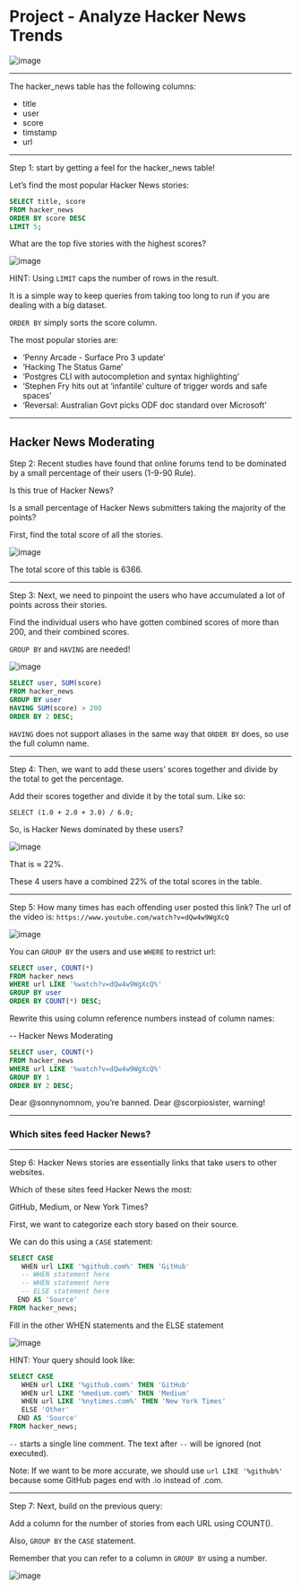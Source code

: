 # Project - Analyze Hacker News Trends

![image](https://user-images.githubusercontent.com/107522496/210805059-a4ba3802-ed5a-49dd-9e2c-6c2958a0ace3.png)


---

The hacker_news table has the following columns:

* title
* user
* score
* timstamp
* url 
---

Step 1: start by getting a feel for the hacker_news table!

Let’s find the most popular Hacker News stories:

```sql
SELECT title, score
FROM hacker_news
ORDER BY score DESC
LIMIT 5;
```

What are the top five stories with the highest scores?

![image](https://user-images.githubusercontent.com/107522496/210808753-e6dc8c20-450e-4be2-8d14-7b22123876be.png)

HINT:
Using `LIMIT` caps the number of rows in the result.

It is a simple way to keep queries from taking too long to run if you are dealing with a big dataset.

`ORDER BY` simply sorts the score column.

The most popular stories are:

* ‘Penny Arcade - Surface Pro 3 update’
* ‘Hacking The Status Game’
* ‘Postgres CLI with autocompletion and syntax highlighting’
* ‘Stephen Fry hits out at ‘infantile’ culture of trigger words and safe spaces’
* ‘Reversal: Australian Govt picks ODF doc standard over Microsoft’

---

## Hacker News Moderating

Step 2: Recent studies have found that online forums tend to be dominated by a small percentage of their users (1-9-90 Rule).

Is this true of Hacker News?

Is a small percentage of Hacker News submitters taking the majority of the points?

First, find the total score of all the stories.

![image](https://user-images.githubusercontent.com/107522496/210809465-488c86b8-a750-4024-9b38-0b8333cc4ca4.png)

The total score of this table is 6366.

---

Step 3: Next, we need to pinpoint the users who have accumulated a lot of points across their stories.

Find the individual users who have gotten combined scores of more than 200, and their combined scores.

`GROUP BY` and `HAVING` are needed!

![image](https://user-images.githubusercontent.com/107522496/210810059-206cb93e-bcab-4aa4-a894-f2b0ef141478.png)

```sql
SELECT user, SUM(score)
FROM hacker_news
GROUP BY user
HAVING SUM(score) > 200
ORDER BY 2 DESC;
```

`HAVING` does not support aliases in the same way that `ORDER BY` does, so use the full column name.

---

Step 4: Then, we want to add these users’ scores together and divide by the total to get the percentage.

Add their scores together and divide it by the total sum. Like so:

`SELECT (1.0 + 2.0 + 3.0) / 6.0;`

So, is Hacker News dominated by these users?

![image](https://user-images.githubusercontent.com/107522496/210810681-d60559bb-4e6d-4a9e-a5a1-8d579f5371ac.png)

That is ≈ 22%.

These 4 users have a combined 22% of the total scores in the table. 

---

Step 5: How many times has each offending user posted this link? The url of the video is: `https://www.youtube.com/watch?v=dQw4w9WgXcQ`

![image](https://user-images.githubusercontent.com/107522496/210812227-496ac654-cf6d-45b7-affd-e4d58edf057b.png)

You can `GROUP BY` the users and use `WHERE` to restrict url:

```sql
SELECT user, COUNT(*)
FROM hacker_news
WHERE url LIKE '%watch?v=dQw4w9WgXcQ%'
GROUP BY user
ORDER BY COUNT(*) DESC;
```

Rewrite this using column reference numbers instead of column names:

-- Hacker News Moderating

```sql
SELECT user, COUNT(*)
FROM hacker_news
WHERE url LIKE '%watch?v=dQw4w9WgXcQ%'
GROUP BY 1
ORDER BY 2 DESC;
```

Dear @sonnynomnom, you’re banned.
Dear @scorpiosister, warning!

---

### Which sites feed Hacker News?

---


Step 6: Hacker News stories are essentially links that take users to other websites.

Which of these sites feed Hacker News the most:

GitHub, Medium, or New York Times?

First, we want to categorize each story based on their source.

We can do this using a `CASE` statement:

```sql
SELECT CASE
   WHEN url LIKE '%github.com%' THEN 'GitHub'
   -- WHEN statement here
   -- WHEN statement here
   -- ELSE statement here
  END AS 'Source'
FROM hacker_news;
```
Fill in the other WHEN statements and the ELSE statement

![image](https://user-images.githubusercontent.com/107522496/210813957-580f4a25-a89e-4f8c-ae6d-92a2bf8262b5.png)

HINT:
Your query should look like:

```sql
SELECT CASE
   WHEN url LIKE '%github.com%' THEN 'GitHub'
   WHEN url LIKE '%medium.com%' THEN 'Medium'
   WHEN url LIKE '%nytimes.com%' THEN 'New York Times'
   ELSE 'Other'
  END AS 'Source'
FROM hacker_news;
```

`--` starts a single line comment. The text after `--` will be ignored (not executed).

Note: If we want to be more accurate, we should use `url LIKE '%github%'` because some GitHub pages end with .io instead of .com.

---

Step 7: Next, build on the previous query:

Add a column for the number of stories from each URL using COUNT().

Also, `GROUP BY` the `CASE` statement.

Remember that you can refer to a column in `GROUP BY` using a number.

![image](https://user-images.githubusercontent.com/107522496/210815110-3a63c6ad-d0ee-4de8-a6fa-9af9484583b9.png)





















